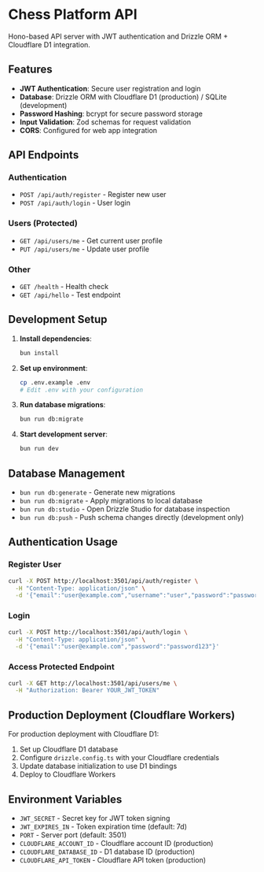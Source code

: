 # Chess Platform API

Hono-based API server with JWT authentication and Drizzle ORM + Cloudflare D1 integration.

## Features

- **JWT Authentication**: Secure user registration and login
- **Database**: Drizzle ORM with Cloudflare D1 (production) / SQLite (development)
- **Password Hashing**: bcrypt for secure password storage
- **Input Validation**: Zod schemas for request validation
- **CORS**: Configured for web app integration

## API Endpoints

### Authentication

- `POST /api/auth/register` - Register new user
- `POST /api/auth/login` - User login

### Users (Protected)

- `GET /api/users/me` - Get current user profile
- `PUT /api/users/me` - Update user profile

### Other

- `GET /health` - Health check
- `GET /api/hello` - Test endpoint

## Development Setup

1. **Install dependencies**:

    ```bash
    bun install
    ```

2. **Set up environment**:

    ```bash
    cp .env.example .env
    # Edit .env with your configuration
    ```

3. **Run database migrations**:

    ```bash
    bun run db:migrate
    ```

4. **Start development server**:
    ```bash
    bun run dev
    ```

## Database Management

- `bun run db:generate` - Generate new migrations
- `bun run db:migrate` - Apply migrations to local database
- `bun run db:studio` - Open Drizzle Studio for database inspection
- `bun run db:push` - Push schema changes directly (development only)

## Authentication Usage

### Register User

```bash
curl -X POST http://localhost:3501/api/auth/register \
  -H "Content-Type: application/json" \
  -d '{"email":"user@example.com","username":"user","password":"password123"}'
```

### Login

```bash
curl -X POST http://localhost:3501/api/auth/login \
  -H "Content-Type: application/json" \
  -d '{"email":"user@example.com","password":"password123"}'
```

### Access Protected Endpoint

```bash
curl -X GET http://localhost:3501/api/users/me \
  -H "Authorization: Bearer YOUR_JWT_TOKEN"
```

## Production Deployment (Cloudflare Workers)

For production deployment with Cloudflare D1:

1. Set up Cloudflare D1 database
2. Configure `drizzle.config.ts` with your Cloudflare credentials
3. Update database initialization to use D1 bindings
4. Deploy to Cloudflare Workers

## Environment Variables

- `JWT_SECRET` - Secret key for JWT token signing
- `JWT_EXPIRES_IN` - Token expiration time (default: 7d)
- `PORT` - Server port (default: 3501)
- `CLOUDFLARE_ACCOUNT_ID` - Cloudflare account ID (production)
- `CLOUDFLARE_DATABASE_ID` - D1 database ID (production)
- `CLOUDFLARE_API_TOKEN` - Cloudflare API token (production)
